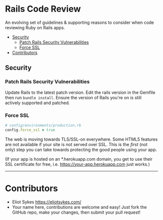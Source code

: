 # Rails Code Review

An evolving set of guidelines & supporting reasons to consider when code reviewing Ruby on Rails apps.

<!-- MarkdownTOC depth=0 autolink=true bracket=round -->

- [Security](#security)
  - [Patch Rails Security Vulnerabilities](#patch-rails-security-vulnerabilities)
  - [Force SSL](#force-ssl)
- [Contributors](#contributors)

<!-- /MarkdownTOC -->


## Security

### Patch Rails Security Vulnerabilities

Update Rails to the latest patch version. Edit the rails version in the Gemfile then run `bundle install`. Ensure the version of Rails you're on is still actively supported and patched.

### Force SSL

```ruby
# config/environments/production.rb
config.force_ssl = true
```

The web is moving towards TLS/SSL-on everywhere. Some HTML5 features are not available if your site is not served over SSL. This is the *first* (not only) step you can take towards protecting the good people using your app.

(If your app is hosted on an *.herokuapp.com domain, you get to use their SSL certificate for free, i.e. https://your-app.herokuapp.com just works.)

---

# Contributors

- Eliot Sykes https://eliotsykes.com/
- Your name here, contributions are welcome and easy! Just fork the GitHub repo, make your changes, then submit your pull request!
